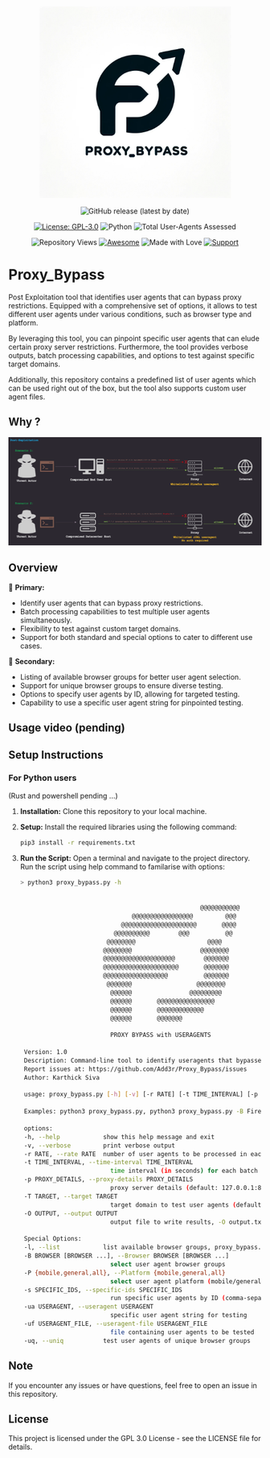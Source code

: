<p align="center">
  <img src="images/Proxy_Bypass_Logo.png" alt="User Agent Dictionary Logo" width="381" height="381">
</p>

<div align="center">

![GitHub release (latest by date)](https://img.shields.io/github/v/release/Add3r/Proxy_Bypass?label=release)

[![License: GPL-3.0](https://img.shields.io/badge/License-GPL--3.0-yellow.svg)](https://github.com/Add3r/Proxy_Bypass/blob/main/LICENSE)
![Python](https://img.shields.io/badge/Python-3.12.0-blue.svg)
![Total User-Agents Assessed](https://img.shields.io/badge/Total%20User--Agents%20Assessed-11080-blue.svg)

![Repository Views](https://komarev.com/ghpvc/?username=Add3r&label=Repository+Views)
[![Awesome](https://img.shields.io/badge/Awesome-%F0%9F%98%8E-blueviolet.svg)](https://shields.io/)
![Made with Love](https://img.shields.io/badge/Made%20with-%E2%9D%A4-red.svg)
[![Support](https://img.shields.io/static/v1?label=Support&message=Ko-fi&color=ff5e5b&logo=ko-fi)](https://ko-fi.com/add3r)

</div>

# Proxy_Bypass

Post Exploitation tool that identifies user agents that can bypass proxy restrictions. Equipped with a comprehensive set of options, it allows to test different user agents under various conditions, such as browser type and platform.

By leveraging this tool, you can pinpoint specific user agents that can elude certain proxy server restrictions. Furthermore, the tool provides verbose outputs, batch processing capabilities, and options to test against specific target domains.

Additionally, this repository contains a predefined list of user agents which can be used right out of the box, but the tool also supports custom user agent files.

## Why ?

<p align="center">
  <img src="images/Post-exp.png" alt="Post Exploitation scenarios">
</p>

## Overview

🎯 **Primary:**

- Identify user agents that can bypass proxy restrictions.
- Batch processing capabilities to test multiple user agents simultaneously.
- Flexibility to test against custom target domains.
- Support for both standard and special options to cater to different use cases.

🚀 **Secondary:**

- Listing of available browser groups for better user agent selection.
- Support for unique browser groups to ensure diverse testing.
- Options to specify user agents by ID, allowing for targeted testing.
- Capability to use a specific user agent string for pinpointed testing.

## Usage video (pending)

## Setup Instructions

### For Python users
(Rust and powershell pending ...)

1. **Installation:**
   Clone this repository to your local machine.

2. **Setup:**
   Install the required libraries using the following command:
   
   ```bash
   pip3 install -r requirements.txt
   ```

3. **Run the Script:**
   Open a terminal and navigate to the project directory. Run the script using help command to familarise with options:

   ```bash
   > python3 proxy_bypass.py -h

                        
                                                     @@@@@@@@@@@                   
                                  @@@@@@@@@@@@@@@@@         @@@                    
                               @@@@@@@@@@@@@@@@@@@@@       @@@@                    
                             @@@@@@@@@@        @@@          @@                     
                           @@@@@@@@                    @@@@                        
                          @@@@@@@@                   @@@@@@@@                       
                          @@@@@@@@@@@@@@@@@@@@        @@@@@@@                       
                          @@@@@@@@@@@@@@@@@@@@@       @@@@@@@                       
                          @@@@@@@@@@@@@@@@@@          @@@@@@@                       
                           @@@@@@@                  @@@@@@@@                        
                            @@@@@@                @@@@@@@@@                         
                            @@@@@@       @@@@@@@@@@@@@@@@                           
                            @@@@@@       @@@@@@@@@@@@@                              
                            @@@@@@       @@@@@@@                                    
        
                            PROXY BYPASS with USERAGENTS
            
    Version: 1.0
    Description: Command-line tool to identify useragents that bypasses proxy restrictions
    Report issues at: https://github.com/Add3r/Proxy_Bypass/issues
    Author: Karthick Siva

    usage: proxy_bypass.py [-h] [-v] [-r RATE] [-t TIME_INTERVAL] [-p PROXY_DETAILS] [-T TARGET] [-O OUTPUT] [-l] [-B BROWSER [BROWSER ...]] [-P {mobile,general,all}] [-s SPECIFIC_IDS] [-ua USERAGENT] [-uf USERAGENT_FILE] [-uq]

    Examples: python3 proxy_bypass.py, python3 proxy_bypass.py -B Firefox Chrome, python3 proxy_bypass.py -P mobile

    options:
    -h, --help            show this help message and exit
    -v, --verbose         print verbose output
    -r RATE, --rate RATE  number of user agents to be processed in each batch
    -t TIME_INTERVAL, --time-interval TIME_INTERVAL
                            time interval (in seconds) for each batch to be processed
    -p PROXY_DETAILS, --proxy-details PROXY_DETAILS
                            proxy server details (default: 127.0.0.1:8080)
    -T TARGET, --target TARGET
                            target domain to test user agents (default: www.google.com)
    -O OUTPUT, --output OUTPUT
                            output file to write results, -O output.txt

    Special Options:
    -l, --list            list available browser groups, proxy_bypass.py -l
    -B BROWSER [BROWSER ...], --Browser BROWSER [BROWSER ...]
                            select user agent browser groups
    -P {mobile,general,all}, --Platform {mobile,general,all}
                            select user agent platform (mobile/general/all)
    -s SPECIFIC_IDS, --specific-ids SPECIFIC_IDS
                            run specific user agents by ID (comma-separated) by using ua-id from json file. -ua 'ua-30','ua-31'
    -ua USERAGENT, --useragent USERAGENT
                            specific user agent string for testing
    -uf USERAGENT_FILE, --useragent-file USERAGENT_FILE
                            file containing user agents to be tested
    -uq, --uniq           test user agents of unique browser groups

    ```
## Note
If you encounter any issues or have questions, feel free to open an issue in this repository.

## License
This project is licensed under the GPL 3.0 License - see the LICENSE file for details.
